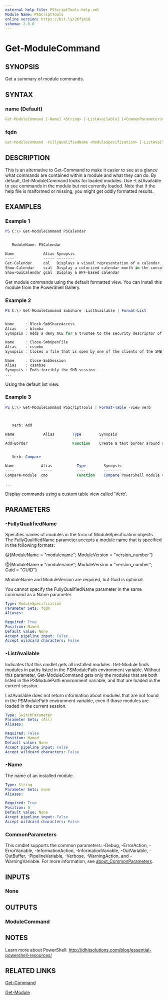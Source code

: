 ```yaml
---
external help file: PSScriptTools-help.xml
Module Name: PSScriptTools
online version: https://bit.ly/2Kfjm1Q
schema: 2.0.0
---
```


# Get-ModuleCommand

## SYNOPSIS

Get a summary of module commands.

## SYNTAX

### name (Default)

```yaml
Get-ModuleCommand [-Name] <String> [-ListAvailable] [<CommonParameters>]
```

### fqdn

```yaml
Get-ModuleCommand -FullyQualifiedName <ModuleSpecification> [-ListAvailable] [<CommonParameters>]
```

## DESCRIPTION

This is an alternative to Get-Command to make it easier to see at a glance what commands are contained within a module and what they can do. By default, Get-ModuleCommand looks for loaded modules. Use -ListAvailable to see commands in the module but not currently loaded. Note that if the help file is malformed or missing, you might get oddly formatted results.

## EXAMPLES

### Example 1

```powershell
PS C:\> Get-ModuleCommand PSCalendar


   ModuleName: PSCalendar

Name             Alias Synopsis
----             ----- --------
Get-Calendar     cal   Displays a visual representation of a calendar.
Show-Calendar    scal  Display a colorized calendar month in the console.
Show-GuiCalendar gcal  Display a WPF-based calendar
```

Get module commands using the default formatted view. You can install this module from the PowerShell Gallery.

### Example 2

```powershell
PS C:\> Get-ModuleCommand smbshare -ListAvailable | Format-List


Name     : Block-SmbShareAccess
Alias    : blsmba
Synopsis : Adds a deny ACE for a trustee to the security descriptor of the SMB share.

Name     : Close-SmbOpenFile
Alias    : cssmbo
Synopsis : Closes a file that is open by one of the clients of the SMB server.

Name     : Close-SmbSession
Alias    : cssmbse
Synopsis : Ends forcibly the SMB session.
...
```

Using the default list view.

### Example 3

```powershell
PS C:\> Get-ModuleCommand PSScriptTools | Format-Table -view verb



   Verb: Add

Name             Alias        Type        Synopsis
----             -----        ----        --------
Add-Border                    Function    Create a text border around a string.


   Verb: Compare

Name            Alias           Type        Synopsis
----            -----           ----        --------
Compare-Module  cmo             Function    Compare PowerShell module versions.

...
```

Display commands using a custom table view called 'Verb'.

## PARAMETERS

### -FullyQualifiedName

Specifies names of modules in the form of ModuleSpecification objects. The FullyQualifiedName parameter accepts a module name that is specified in the following formats:

@{ModuleName = "modulename"; ModuleVersion = "version_number"}

@{ModuleName = "modulename"; ModuleVersion = "version_number"; Guid = "GUID"}

ModuleName and ModuleVersion are required, but Guid is optional.

You cannot specify the FullyQualifiedName parameter in the same command as a Name parameter.

```yaml
Type: ModuleSpecification
Parameter Sets: fqdn
Aliases:

Required: True
Position: Named
Default value: None
Accept pipeline input: False
Accept wildcard characters: False
```

### -ListAvailable

Indicates that this cmdlet gets all installed modules. Get-Module finds modules in paths listed in the PSModulePath environment variable. Without this parameter, Get-ModuleCommand gets only the modules that are both listed in the PSModulePath environment variable, and that are loaded in the current session.

ListAvailable does not return information about modules that are not found in the PSModulePath environment variable, even if those modules are loaded in the current session.

```yaml
Type: SwitchParameter
Parameter Sets: (All)
Aliases:

Required: False
Position: Named
Default value: None
Accept pipeline input: False
Accept wildcard characters: False
```

### -Name

The name of an installed module.

```yaml
Type: String
Parameter Sets: name
Aliases:

Required: True
Position: 0
Default value: None
Accept pipeline input: False
Accept wildcard characters: False
```

### CommonParameters

This cmdlet supports the common parameters: -Debug, -ErrorAction, -ErrorVariable, -InformationAction, -InformationVariable, -OutVariable, -OutBuffer, -PipelineVariable, -Verbose, -WarningAction, and -WarningVariable. For more information, see [about_CommonParameters](http://go.microsoft.com/fwlink/?LinkID=113216).

## INPUTS

### None

## OUTPUTS

### ModuleCommand

## NOTES

Learn more about PowerShell: http://jdhitsolutions.com/blog/essential-powershell-resources/

## RELATED LINKS

[Get-Command]()

[Get-Module]()
